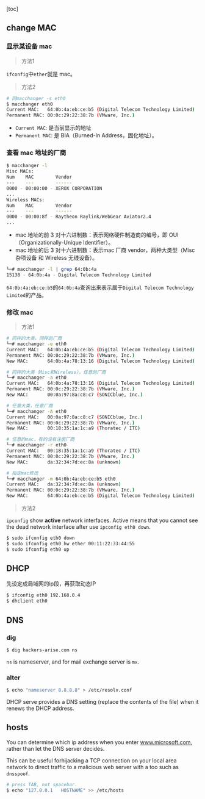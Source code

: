 [toc]

## change MAC


### 显示某设备 mac
> 方法1

`ifconfig`中`ether`就是 mac。

> 方法2

```bash
# 同macchanger -s eth0
$ macchanger eth0
Current MAC:   64:0b:4a:eb:ce:b5 (Digital Telecom Technology Limited)
Permanent MAC: 00:0c:29:22:38:7b (VMware, Inc.)
```

- `Current MAC`: 是当前显示的地址
- `Permanent MAC`: 是 BIA（Burned-In Address，固化地址）。

### 查看 mac 地址的厂商


```bash
$ macchanger -l
Misc MACs:
Num    MAC        Vendor
---    ---        ------
0000 - 00:00:00 - XEROX CORPORATION
...
Wireless MACs:
Num    MAC        Vendor
---    ---        ------
0000 - 00:00:8f - Raytheon Raylink/WebGear Aviator2.4
...
```

- mac 地址的前 3 对十六进制数：表示网络硬件制造商的编号，即 OUI（Organizationally-Unique Identifier）。
- mac 地址的后 3 对十六进制数：表示mac 厂商 vendor，两种大类型（Misc 杂项设备 和 Wireless 无线设备）。


```bash
└─# macchanger -l | grep 64:0b:4a
15138 - 64:0b:4a - Digital Telecom Technology Limited
```

`64:0b:4a:eb:ce:b5`的`64:0b:4a`查询出来表示属于`Digital Telecom Technology Limited`的产品。

### 修改 mac

> 方法1

```bash
# 同样的大类，同样的厂商
└─# macchanger -e eth0
Current MAC:   64:0b:4a:eb:ce:b5 (Digital Telecom Technology Limited)
Permanent MAC: 00:0c:29:22:38:7b (VMware, Inc.)
New MAC:       64:0b:4a:78:13:16 (Digital Telecom Technology Limited)

# 同样的大类（Misc和Wireless），任意的厂商
└─# macchanger -a eth0
Current MAC:   64:0b:4a:78:13:16 (Digital Telecom Technology Limited)
Permanent MAC: 00:0c:29:22:38:7b (VMware, Inc.)
New MAC:       00:0a:97:8a:c8:c7 (SONICblue, Inc.)

# 任意大类，任意厂商
└─# macchanger -A eth0
Current MAC:   00:0a:97:8a:c8:c7 (SONICblue, Inc.)
Permanent MAC: 00:0c:29:22:38:7b (VMware, Inc.)
New MAC:       00:18:35:1a:1c:a9 (Thoratec / ITC)

# 任意的mac，有的没有注册厂商
└─# macchanger -r eth0
Current MAC:   00:18:35:1a:1c:a9 (Thoratec / ITC)
Permanent MAC: 00:0c:29:22:38:7b (VMware, Inc.)
New MAC:       da:32:34:7d:ec:8a (unknown)

# 指定mac修改
└─# macchanger -m 64:0b:4a:eb:ce:b5 eth0
Current MAC:   da:32:34:7d:ec:8a (unknown)
Permanent MAC: 00:0c:29:22:38:7b (VMware, Inc.)
New MAC:       64:0b:4a:eb:ce:b5 (Digital Telecom Technology Limited)
```
> 方法2

`ipconfig` show **active** network interfaces. Active means that you cannot see the dead network interface after use `ipconfig eth0 down`.


```bash
$ sudo ifconfig eth0 down
$ sudo ifconfig eth0 hw ether 00:11:22:33:44:55
$ sudo ifconfig eth0 up
```

## DHCP
先设定成局域网的ip段，再获取动态IP
```bash
$ ifconfig eth0 192.168.0.4
$ dhclient eth0
```

## DNS
### dig

```bash
$ dig hackers-arise.com ns
```
`ns` is nameserver, and for mail exchange server is `mx`. 

### alter
```bash
$ echo "nameserver 8.8.8.8" > /etc/resolv.conf
```
DHCP serve provides a DNS setting (replace the contents of the file) when it renews the DHCP address.

## hosts

You can determine which ip address when you enter www.microsoft.com, rather than let the DNS server decides.

This can be useful forhijacking a TCP connection on your local area network to direct traffic to a malicious web server with a too such as `dnsspoof`.

```bash
# press TAB, not spacebar.
$ echo "127.0.0.1   HOSTNAME" >> /etc/hosts
```




